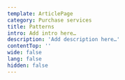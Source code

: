```yaml
---
template: ArticlePage
category: Purchase services
title: Patterns
intro: Add intro here…
description: 'Add description here…'
contentTop: ''
wide: false
lang: false
hidden: false
---
```


